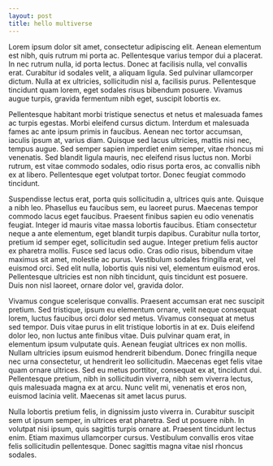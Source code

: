 ```yaml
---
layout: post
title: hello multiverse
---
```


Lorem ipsum dolor sit amet, consectetur adipiscing elit. Aenean elementum est nibh, quis rutrum mi porta ac. Pellentesque varius tempor dui a placerat. In nec rutrum nulla, id porta lectus. Donec at facilisis nulla, vel convallis erat. Curabitur id sodales velit, a aliquam ligula. Sed pulvinar ullamcorper dictum. Nulla at ex ultricies, sollicitudin nisl a, facilisis purus. Pellentesque tincidunt quam lorem, eget sodales risus bibendum posuere. Vivamus augue turpis, gravida fermentum nibh eget, suscipit lobortis ex.

Pellentesque habitant morbi tristique senectus et netus et malesuada fames ac turpis egestas. Morbi eleifend cursus dictum. Interdum et malesuada fames ac ante ipsum primis in faucibus. Aenean nec tortor accumsan, iaculis ipsum at, varius diam. Quisque sed lacus ultricies, mattis nisi nec, tempus augue. Sed semper sapien imperdiet enim semper, vitae rhoncus mi venenatis. Sed blandit ligula mauris, nec eleifend risus luctus non. Morbi rutrum, est vitae commodo sodales, odio risus porta eros, ac convallis nibh ex at libero. Pellentesque eget volutpat tortor. Donec feugiat commodo tincidunt.

Suspendisse lectus erat, porta quis sollicitudin a, ultrices quis ante. Quisque a nibh leo. Phasellus eu faucibus sem, eu laoreet purus. Maecenas tempor commodo lacus eget faucibus. Praesent finibus sapien eu odio venenatis feugiat. Integer id mauris vitae massa lobortis faucibus. Etiam consectetur neque a ante elementum, eget blandit turpis dapibus. Curabitur nulla tortor, pretium id semper eget, sollicitudin sed augue. Integer pretium felis auctor ex pharetra mollis. Fusce sed lacus odio. Cras odio risus, bibendum vitae maximus sit amet, molestie ac purus. Vestibulum sodales fringilla erat, vel euismod orci. Sed elit nulla, lobortis quis nisi vel, elementum euismod eros. Pellentesque ultricies est non nibh tincidunt, quis tincidunt est posuere. Duis non nisl laoreet, ornare dolor vel, gravida dolor.

Vivamus congue scelerisque convallis. Praesent accumsan erat nec suscipit pretium. Sed tristique, ipsum eu elementum ornare, velit neque consequat lorem, luctus faucibus orci dolor sed metus. Vivamus consequat at metus sed tempor. Duis vitae purus in elit tristique lobortis in at ex. Duis eleifend dolor leo, non luctus ante finibus vitae. Duis pulvinar quam erat, in elementum ipsum vulputate quis. Aenean feugiat ultrices ex non mollis. Nullam ultricies ipsum euismod hendrerit bibendum. Donec fringilla neque nec urna consectetur, ut hendrerit leo sollicitudin. Maecenas eget felis vitae quam ornare ultrices. Sed eu metus porttitor, consequat ex at, tincidunt dui. Pellentesque pretium, nibh in sollicitudin viverra, nibh sem viverra lectus, quis malesuada magna ex at arcu. Nunc velit mi, venenatis et eros non, euismod lacinia velit. Maecenas sit amet lacus purus.

Nulla lobortis pretium felis, in dignissim justo viverra in. Curabitur suscipit sem ut ipsum semper, in ultrices erat pharetra. Sed ut posuere nibh. In volutpat nisi ipsum, quis sagittis turpis ornare at. Praesent tincidunt lectus enim. Etiam maximus ullamcorper cursus. Vestibulum convallis eros vitae felis sollicitudin pellentesque. Donec sagittis magna vitae nisl rhoncus sodales.
